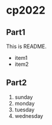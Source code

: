 # cp2022

## Part1
This is README.  
- item1
- item2

## Part2
1. sunday
2. monday
3. tuesday
4. wednesday